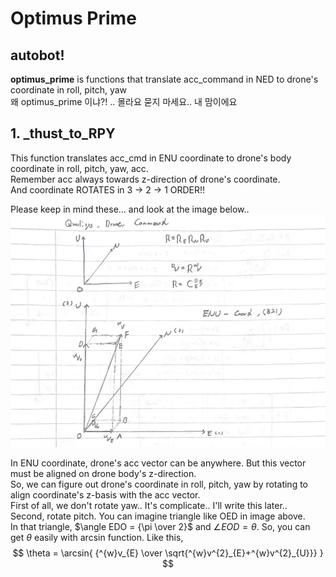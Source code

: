 # Optimus Prime

## autobot!

__optimus_prime__ is functions that translate acc_command in NED to drone's coordinate in roll, pitch, yaw<br>
왜 optimus_prime 이냐?! .. 몰라요 묻지 마세요.. 내 맘이에요

## 1. _thust_to_RPY
This function translates acc_cmd in ENU coordinate to drone's body coordinate in roll, pitch, yaw, acc.<br>
Remember acc always towards z-direction of drone's coordinate.<br>
And coordinate ROTATES in 3 -> 2 -> 1 ORDER!!<br>

Please keep in mind these... and look at the image below..<br>
![optimus01](.././image/optimus01.png)

In ENU coordinate, drone's acc vector can be anywhere. But this vector must be aligned on drone body's z-direction.<br>
So, we can figure out drone's coordinate in roll, pitch, yaw by rotating to align coordinate's z-basis with the acc vector.<br>
First of all, we don't rotate yaw.. It's complicate.. I'll write this later..<br>
Second, rotate pitch. You can imagine triangle like OED in image above.<br>
In that triangle, $\angle EDO = {\pi \over 2}$ and $\angle EOD = \theta$. So, you can get $\theta$ easily with arcsin function. Like this,
$$
\theta =
\arcsin{
{^{w}v_{E} \over \sqrt{^{w}v^{2}_{E}+^{w}v^{2}_{U}}}
}
$$
